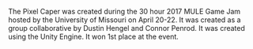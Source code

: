 The Pixel Caper was created during the 30 hour 2017 MULE Game Jam hosted by the University of Missouri on April 20-22. It was created as a group collaborative by Dustin Hengel and Connor Penrod. It was created using the Unity Engine. It won 1st place at the event.
